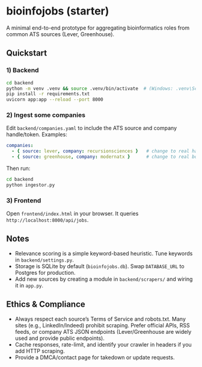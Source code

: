 # bioinfojobs (starter)

A minimal end-to-end prototype for aggregating bioinformatics roles from common ATS sources (Lever, Greenhouse).

## Quickstart

### 1) Backend
```bash
cd backend
python -m venv .venv && source .venv/bin/activate  # (Windows: .venv\Scripts\activate)
pip install -r requirements.txt
uvicorn app:app --reload --port 8000
```

### 2) Ingest some companies
Edit `backend/companies.yaml` to include the ATS source and company handle/token.
Examples:
```yaml
companies:
  - { source: lever, company: recursionsciences }   # change to real handle
  - { source: greenhouse, company: modernatx }      # change to real board token
```
Then run:
```bash
cd backend
python ingestor.py
```

### 3) Frontend
Open `frontend/index.html` in your browser. It queries `http://localhost:8000/api/jobs`.

## Notes

- Relevance scoring is a simple keyword-based heuristic. Tune keywords in `backend/settings.py`.
- Storage is SQLite by default (`bioinfojobs.db`). Swap `DATABASE_URL` to Postgres for production.
- Add new sources by creating a module in `backend/scrapers/` and wiring it in `app.py`.

## Ethics & Compliance

- Always respect each source’s Terms of Service and robots.txt. Many sites (e.g., LinkedIn/Indeed) prohibit scraping. Prefer official APIs, RSS feeds, or company ATS JSON endpoints (Lever/Greenhouse are widely used and provide public endpoints).
- Cache responses, rate-limit, and identify your crawler in headers if you add HTTP scraping.
- Provide a DMCA/contact page for takedown or update requests.
